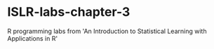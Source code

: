 # ISLR-labs-chapter-3
R programming labs from 'An Introduction to Statistical Learning with Applications in R'
